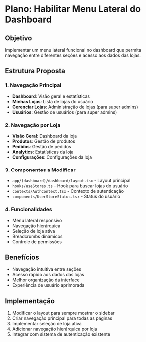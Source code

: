 # Plano: Habilitar Menu Lateral do Dashboard

## Objetivo
Implementar um menu lateral funcional no dashboard que permita navegação entre diferentes seções e acesso aos dados das lojas.

## Estrutura Proposta

### 1. Navegação Principal
- **Dashboard**: Visão geral e estatísticas
- **Minhas Lojas**: Lista de lojas do usuário
- **Gerenciar Lojas**: Administração de lojas (para super admins)
- **Usuários**: Gestão de usuários (para super admins)

### 2. Navegação por Loja
- **Visão Geral**: Dashboard da loja
- **Produtos**: Gestão de produtos
- **Pedidos**: Gestão de pedidos
- **Analytics**: Estatísticas da loja
- **Configurações**: Configurações da loja

### 3. Componentes a Modificar
- `app/(dashboard)/dashboard/layout.tsx` - Layout principal
- `hooks/useStores.ts` - Hook para buscar lojas do usuário
- `contexts/AuthContext.tsx` - Contexto de autenticação
- `components/UserStoreStatus.tsx` - Status do usuário

### 4. Funcionalidades
- Menu lateral responsivo
- Navegação hierárquica
- Seleção de loja ativa
- Breadcrumbs dinâmicos
- Controle de permissões

## Benefícios
- Navegação intuitiva entre seções
- Acesso rápido aos dados das lojas
- Melhor organização da interface
- Experiência de usuário aprimorada

## Implementação
1. Modificar o layout para sempre mostrar o sidebar
2. Criar navegação principal para todas as páginas
3. Implementar seleção de loja ativa
4. Adicionar navegação hierárquica por loja
5. Integrar com sistema de autenticação existente 